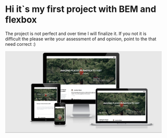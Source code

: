 # Hi it`s my first project with BEM and flexbox 
  The project is not perfect and over time I will finalize it.
  If you not it is difficult the please write your assessment of and opinion, point to the that need correct :)
  
  
  ![layout image](img/gitBg.png)
